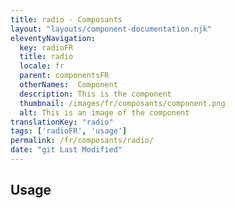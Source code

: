 ```yaml
---
title: radio - Composants
layout: "layouts/component-documentation.njk"
eleventyNavigation:
  key: radioFR
  title: radio
  locale: fr
  parent: componentsFR
  otherNames:  Component
  description: This is the component
  thumbnail: /images/fr/composants/component.png
  alt: This is an image of the component
translationKey: "radio"
tags: ['radioFR', 'usage']
permalink: /fr/composants/radio/
date: "git Last Modified"
---
```


## Usage